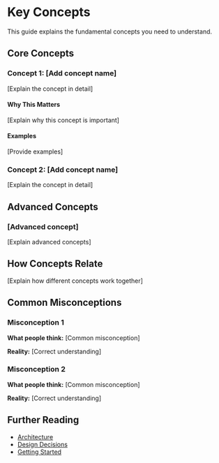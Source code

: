 # Key Concepts

This guide explains the fundamental concepts you need to understand.

## Core Concepts

### Concept 1: [Add concept name]

[Explain the concept in detail]

#### Why This Matters

[Explain why this concept is important]

#### Examples

[Provide examples]

### Concept 2: [Add concept name]

[Explain the concept in detail]

## Advanced Concepts

### [Advanced concept]

[Explain advanced concepts]

## How Concepts Relate

[Explain how different concepts work together]

## Common Misconceptions

### Misconception 1

**What people think:** [Common misconception]

**Reality:** [Correct understanding]

### Misconception 2

**What people think:** [Common misconception]

**Reality:** [Correct understanding]

## Further Reading

- [Architecture](./architecture)
- [Design Decisions](./design-decisions)
- [Getting Started](/tutorials/getting-started)